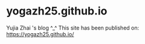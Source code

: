 # yogazh25.github.io
Yujia Zhai 's blog ^_^
This site has been published on: https://yogazh25.github.io/
